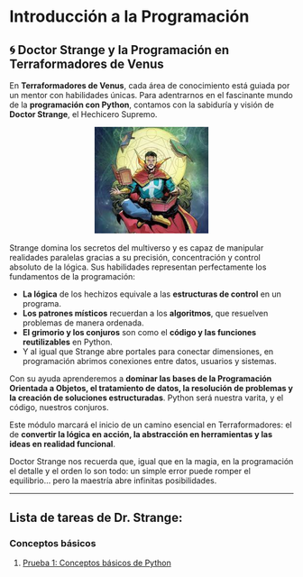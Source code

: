 # Introducción a la Programación

## 🌀 Doctor Strange y la Programación en Terraformadores de Venus

En **Terraformadores de Venus**, cada área de conocimiento está guiada por un mentor con habilidades únicas. Para adentrarnos en el fascinante mundo de la **programación con Python**, contamos con la sabiduría y visión de **Doctor Strange**, el Hechicero Supremo.

<center>

<img src="strange.jpg" width="40%">

</center>


Strange domina los secretos del multiverso y es capaz de manipular realidades paralelas gracias a su precisión, concentración y control absoluto de la lógica. Sus habilidades representan perfectamente los fundamentos de la programación:

* **La lógica** de los hechizos equivale a las **estructuras de control** en un programa.
* **Los patrones místicos** recuerdan a los **algoritmos**, que resuelven problemas de manera ordenada.
* **El grimorio y los conjuros** son como el **código y las funciones reutilizables** en Python.
* Y al igual que Strange abre portales para conectar dimensiones, en programación abrimos conexiones entre datos, usuarios y sistemas.

Con su ayuda aprenderemos a **dominar las bases de la Programación Orientada a Objetos, el tratamiento de datos, la resolución de problemas y la creación de soluciones estructuradas**. Python será nuestra varita, y el código, nuestros conjuros.

Este módulo marcará el inicio de un camino esencial en Terraformadores: el de **convertir la lógica en acción, la abstracción en herramientas y las ideas en realidad funcional**.

Doctor Strange nos recuerda que, igual que en la magia, en la programación el detalle y el orden lo son todo: un simple error puede romper el equilibrio… pero la maestría abre infinitas posibilidades.



---
## Lista de tareas de Dr. Strange:
### Conceptos básicos
1. [Prueba 1:  Conceptos básicos de Python](./Prueba1UD1/Prueba1.md)



